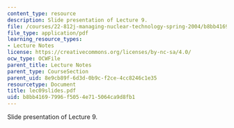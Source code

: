 ```yaml
---
content_type: resource
description: Slide presentation of Lecture 9.
file: /courses/22-812j-managing-nuclear-technology-spring-2004/b8bb41697996f5054e715064ca9d8fb1_lec09slides.pdf
file_type: application/pdf
learning_resource_types:
- Lecture Notes
license: https://creativecommons.org/licenses/by-nc-sa/4.0/
ocw_type: OCWFile
parent_title: Lecture Notes
parent_type: CourseSection
parent_uid: 8e9cb89f-6d3d-0b9c-f2ce-4cc8246c1e35
resourcetype: Document
title: lec09slides.pdf
uid: b8bb4169-7996-f505-4e71-5064ca9d8fb1
---
```

Slide presentation of Lecture 9.